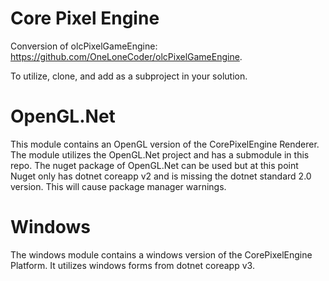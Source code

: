 # Core Pixel Engine

Conversion of olcPixelGameEngine: https://github.com/OneLoneCoder/olcPixelGameEngine.

To utilize, clone, and add as a subproject in your solution.

# OpenGL.Net

This module contains an OpenGL version of the CorePixelEngine Renderer.
The module utilizes the OpenGL.Net project and has a submodule in this repo. 
The nuget package of OpenGL.Net can be used but at this point Nuget only has dotnet coreapp v2 and is missing the dotnet standard 2.0 version. 
This will cause package manager warnings.

# Windows

The windows module contains a windows version of the CorePixelEngine Platform. It utilizes windows forms from dotnet coreapp v3.